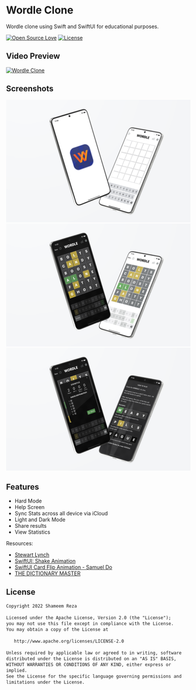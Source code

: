 # Wordle Clone

Wordle clone using Swift and SwiftUI for educational purposes.

[![Open Source Love](https://badges.frapsoft.com/os/v1/open-source.svg?v=102)](https://opensource.org/licenses/Apache-2.0)
[![License](https://img.shields.io/badge/license-Apache%202.0-blue.svg)](https://github.com/shameemreza/wordleclone/blob/main/LICENSE)


## Video Preview

[![Wordle Clone](https://img.youtube.com/vi/Ut9dQSXBVus/0.jpg)](https://youtu.be/Ut9dQSXBVus "Wordle Clone")

## Screenshots

<img src="row/preview-1.png">
<img src="row/preview-2.png">
<img src="row/preview-3.png">

## Features

* Hard Mode
* Help Screen
* Sync Stats across all device via iCloud
* Light and Dark Mode
* Share results
* View Statistics


Resources:

* [Stewart Lynch](https://www.createchsol.com/Wordle)
* [SwiftUI: Shake Animation](https://www.objc.io/blog/2019/10/01/swiftui-shake-animation/)
* [SwiftUI Card Flip Animation - Samuel Do](https://github.com/SamuelDo02/swiftuitutorials/blob/main/Flashcard.swift)
* [THE DICTIONARY MASTER](https://www.angelfire.com/extreme4/safer_sephiroth/EVERY_WORD_EVER.htm)


## License

```
Copyright 2022 Shameem Reza

Licensed under the Apache License, Version 2.0 (the "License");
you may not use this file except in compliance with the License.
You may obtain a copy of the License at

   http://www.apache.org/licenses/LICENSE-2.0

Unless required by applicable law or agreed to in writing, software
distributed under the License is distributed on an "AS IS" BASIS,
WITHOUT WARRANTIES OR CONDITIONS OF ANY KIND, either express or implied.
See the License for the specific language governing permissions and
limitations under the License.
```
